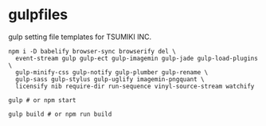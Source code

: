 # gulpfiles

gulp setting file templates for TSUMIKI INC.

```
npm i -D babelify browser-sync browserify del \
  event-stream gulp gulp-ect gulp-imagemin gulp-jade gulp-load-plugins \
  gulp-minify-css gulp-notify gulp-plumber gulp-rename \
  gulp-sass gulp-stylus gulp-uglify imagemin-pngquant \
  licensify nib require-dir run-sequence vinyl-source-stream watchify
```

```
gulp # or npm start

gulp build # or npm run build
```
